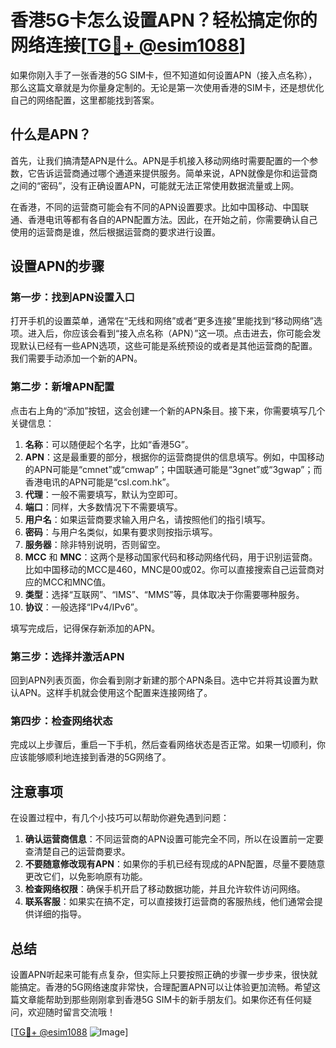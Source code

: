 # 香港5G卡怎么设置APN？轻松搞定你的网络连接[[TG💪+ @esim1088](https://t.me/s/esim1088)]

如果你刚入手了一张香港的5G SIM卡，但不知道如何设置APN（接入点名称），那么这篇文章就是为你量身定制的。无论是第一次使用香港的SIM卡，还是想优化自己的网络配置，这里都能找到答案。

## 什么是APN？

首先，让我们搞清楚APN是什么。APN是手机接入移动网络时需要配置的一个参数，它告诉运营商通过哪个通道来提供服务。简单来说，APN就像是你和运营商之间的“密码”，没有正确设置APN，可能就无法正常使用数据流量或上网。

在香港，不同的运营商可能会有不同的APN设置要求。比如中国移动、中国联通、香港电讯等都有各自的APN配置方法。因此，在开始之前，你需要确认自己使用的运营商是谁，然后根据运营商的要求进行设置。

## 设置APN的步骤

### 第一步：找到APN设置入口

打开手机的设置菜单，通常在“无线和网络”或者“更多连接”里能找到“移动网络”选项。进入后，你应该会看到“接入点名称（APN）”这一项。点击进去，你可能会发现默认已经有一些APN选项，这些可能是系统预设的或者是其他运营商的配置。我们需要手动添加一个新的APN。

### 第二步：新增APN配置

点击右上角的“添加”按钮，这会创建一个新的APN条目。接下来，你需要填写几个关键信息：

1. **名称**：可以随便起个名字，比如“香港5G”。
2. **APN**：这是最重要的部分，根据你的运营商提供的信息填写。例如，中国移动的APN可能是“cmnet”或“cmwap”；中国联通可能是“3gnet”或“3gwap”；而香港电讯的APN可能是“csl.com.hk”。
3. **代理**：一般不需要填写，默认为空即可。
4. **端口**：同样，大多数情况下不需要填写。
5. **用户名**：如果运营商要求输入用户名，请按照他们的指引填写。
6. **密码**：与用户名类似，如果有要求则按指示填写。
7. **服务器**：除非特别说明，否则留空。
8. **MCC** 和 **MNC**：这两个是移动国家代码和移动网络代码，用于识别运营商。比如中国移动的MCC是460，MNC是00或02。你可以直接搜索自己运营商对应的MCC和MNC值。
9. **类型**：选择“互联网”、“IMS”、“MMS”等，具体取决于你需要哪种服务。
10. **协议**：一般选择“IPv4/IPv6”。

填写完成后，记得保存新添加的APN。

### 第三步：选择并激活APN

回到APN列表页面，你会看到刚才新建的那个APN条目。选中它并将其设置为默认APN。这样手机就会使用这个配置来连接网络了。

### 第四步：检查网络状态

完成以上步骤后，重启一下手机，然后查看网络状态是否正常。如果一切顺利，你应该能够顺利地连接到香港的5G网络了。

## 注意事项

在设置过程中，有几个小技巧可以帮助你避免遇到问题：

1. **确认运营商信息**：不同运营商的APN设置可能完全不同，所以在设置前一定要查清楚自己的运营商要求。
2. **不要随意修改现有APN**：如果你的手机已经有现成的APN配置，尽量不要随意更改它们，以免影响原有功能。
3. **检查网络权限**：确保手机开启了移动数据功能，并且允许软件访问网络。
4. **联系客服**：如果实在搞不定，可以直接拨打运营商的客服热线，他们通常会提供详细的指导。

## 总结

设置APN听起来可能有点复杂，但实际上只要按照正确的步骤一步步来，很快就能搞定。香港的5G网络速度非常快，合理配置APN可以让体验更加流畅。希望这篇文章能帮助到那些刚刚拿到香港5G SIM卡的新手朋友们。如果你还有任何疑问，欢迎随时留言交流哦！

[[TG💪+ @esim1088](https://t.me/s/esim1088) ![Image](https://i.postimg.cc/4NQfJmqS/Snipaste-2025-05-13-00-14-12.png)]